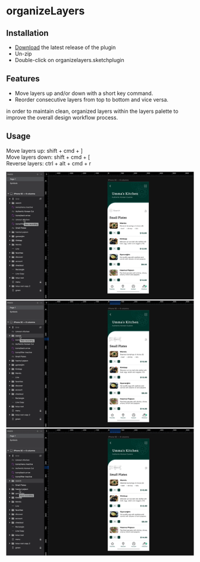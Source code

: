 # organizeLayers

## Installation

- [Download](https://github.com/eunicejson/organizeLayers/releases/download/v0.2.0/organizelayers.sketchplugin.zip) the latest release of the plugin
- Un-zip
- Double-click on organizelayers.sketchplugin

## Features

- Move layers up and/or down with a short key command.
- Reorder consecutive layers from top to bottom and vice versa.

in order to maintain clean, organized layers within the layers palette to improve the overall design workflow process.

## Usage

Move layers up: shift + cmd + ]<br>
Move layers down: shift + cmd + [<br>
Reverse layers: ctrl + alt + cmd + r

![Move up](https://github.com/eunicejson/organizeLayers/blob/master/assets/move-up.gif)
<br>
![Move down](https://github.com/eunicejson/organizeLayers/blob/master/assets/move-down.gif)
<br>
![Reverse layers](https://github.com/eunicejson/organizeLayers/blob/master/assets/reverse-layers.gif)
<br>
